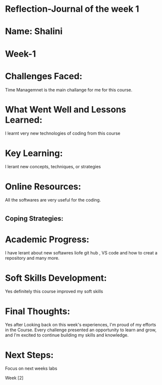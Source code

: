 # Reflection-Journal of the week 1
# Name: Shalini #
# Week-1 #

# Challenges Faced: #
Time Managemnet is the main challange for me for this course.

# What Went Well and Lessons Learned: #
I learnt very new technologies of coding from this course

# Key Learning: #
I lerant new concepts, techniques, or strategies 

# Online Resources: #
All the softwares are very useful for the coding. 

# <h2> Coping Strategies:</h2> #

# Academic Progress: #

I have lerant about new softawres liofe git hub , VS code and how to creat a repository and many more.

# Soft Skills Development: #
 Yes definitely this course improved my soft skills 

# Final Thoughts: #
Yes after Looking back on this week's experiences, I'm proud of my efforts in the Course. Every challenge presented an opportunity to learn and grow, and I'm excited to continue building my skills and knowledge.

# Next Steps: #
Focus on next weeks labs 

Week [2]